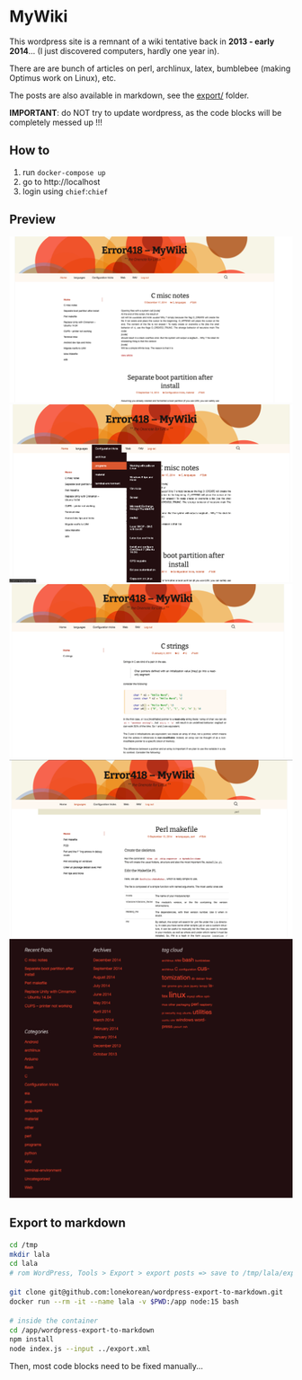 # MyWiki

This wordpress site is a remnant of a wiki tentative back in **2013 - early 2014**...
(I just discovered computers, hardly one year in).

There are are bunch of articles on perl, archlinux, latex, bumblebee (making Optimus work on Linux), etc.

The posts are also available in markdown, see the [export/](export) folder.

**IMPORTANT**: do NOT try to update wordpress, as the code blocks will be completely messed up !!!

## How to

1. run `docker-compose up`
2. go to http://localhost
3. login using `chief`:`chief`

## Preview

![home](screenshots/home.png)
![menu open: configuration-tricks](screenshots/menu-configuration-tricks.png)
![post: c strings](screenshots/post-c-strings.png)
![post: perl-makefile](screenshots/post-perl-makefile.png)
![footer](screenshots/footer.png)

## Export to markdown

```bash
cd /tmp
mkdir lala
cd lala
# rom WordPress, Tools > Export > export posts => save to /tmp/lala/export.xml

git clone git@github.com:lonekorean/wordpress-export-to-markdown.git
docker run --rm -it --name lala -v $PWD:/app node:15 bash

# inside the container
cd /app/wordpress-export-to-markdown
npm install
node index.js --input ../export.xml
```

Then, most code blocks need to be fixed manually...